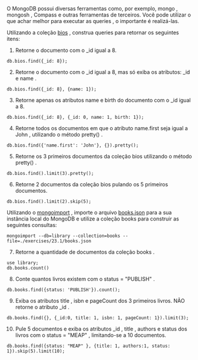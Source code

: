 O MongoDB possui diversas ferramentas como, por exemplo, mongo , mongosh , Compass e outras ferramentas de terceiros. Você pode utilizar o que achar melhor para executar as queries , o importante é realizá-las.

Utilizando a coleção [bios](https://docs.mongodb.com/manual/reference/bios-example-collection/) , construa queries para retornar os seguintes itens:

1. Retorne o documento com o _id igual a 8.
```
db.bios.find({_id: 8});
```

2. Retorne o documento com o _id igual a 8, mas só exiba os atributos: _id e name .
```
db.bios.find({_id: 8}, {name: 1});
```
3. Retorne apenas os atributos name e birth do documento com o _id igual a 8.
```
db.bios.find({_id: 8}, {_id: 0, name: 1, birth: 1});
```
4. Retorne todos os documentos em que o atributo name.first seja igual a John , utilizando o método pretty() .
```
db.bios.find({'name.first': 'John'}, {}).pretty();
```
5. Retorne os 3 primeiros documentos da coleção bios utilizando o método pretty() .
```
db.bios.find().limit(3).pretty();
```
6. Retorne 2 documentos da coleção bios pulando os 5 primeiros documentos.
```
db.bios.find().limit(2).skip(5);
```

Utilizando o [mongoimport](https://docs.mongodb.com/database-tools/mongoimport/#examples) , importe o arquivo [books.json](https://s3.us-east-2.amazonaws.com/assets.app.betrybe.com/back-end/mongodb/books-48d15e4d8924badc2308cc4a62eb3ea4.json) para a sua instância local do MongoDB e utilize a coleção books para construir as seguintes consultas:

```
mongoimport --db=library --collection=books --file=./exercises/23.1/books.json
```

7. Retorne a quantidade de documentos da coleção books .
```
use library;
db.books.count()
```
8. Conte quantos livros existem com o status = "PUBLISH" .
```
db.books.find({status: 'PUBLISH'}).count();
```

9. Exiba os atributos title , isbn e pageCount dos 3 primeiros livros. NÃO retorne o atributo _id .
```
db.books.find({}, {_id:0, title: 1, isbn: 1, pageCount: 1}).limit(3);
```

10. Pule 5 documentos e exiba os atributos _id , title , authors e status dos livros com o status = "MEAP" , limitando-se a 10 documentos.
```
db.books.find({status: "MEAP" }, {title: 1, authors:1, status: 1}).skip(5).limit(10);
```
